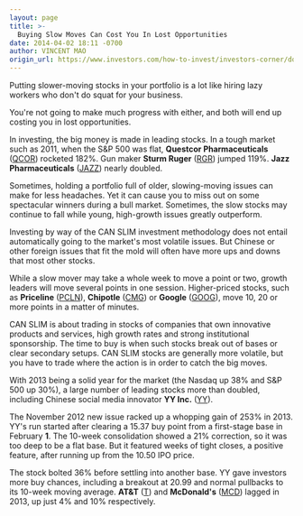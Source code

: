 ```yaml
---
layout: page
title: >-
  Buying Slow Moves Can Cost You In Lost Opportunities
date: 2014-04-02 18:11 -0700
author: VINCENT MAO
origin_url: https://www.investors.com/how-to-invest/investors-corner/dont-sit-on-slow-movers
---
```





Putting slower-moving stocks in your portfolio is a lot like hiring lazy workers who don't do squat for your business.

  

You're not going to make much progress with either, and both will end up costing you in lost opportunities.

  

In investing, the big money is made in leading stocks. In a tough market such as 2011, when the S&P 500 was flat, **Questcor Pharmaceuticals** ([QCOR](https://research.investors.com/quote.aspx?symbol=QCOR)) rocketed 182%. Gun maker **Sturm Ruger** ([RGR](https://research.investors.com/quote.aspx?symbol=RGR)) jumped 119%. **Jazz Pharmaceuticals** ([JAZZ](https://research.investors.com/quote.aspx?symbol=JAZZ)) nearly doubled.

  

Sometimes, holding a portfolio full of older, slowing-moving issues can make for less headaches. Yet it can cause you to miss out on some spectacular winners during a bull market. Sometimes, the slow stocks may continue to fall while young, high-growth issues greatly outperform.

  

Investing by way of the CAN SLIM investment methodology does not entail automatically going to the market's most volatile issues. But Chinese or other foreign issues that fit the mold will often have more ups and downs that most other stocks.

  

While a slow mover may take a whole week to move a point or two, growth leaders will move several points in one session. Higher-priced stocks, such as **Priceline** ([PCLN](https://research.investors.com/quote.aspx?symbol=PCLN)), **Chipotle** ([CMG](https://research.investors.com/quote.aspx?symbol=CMG)) or **Google** ([GOOG](https://research.investors.com/quote.aspx?symbol=GOOG)), move 10, 20 or more points in a matter of minutes.

  

CAN SLIM is about trading in stocks of companies that own innovative products and services, high growth rates and strong institutional sponsorship. The time to buy is when such stocks break out of bases or clear secondary setups. CAN SLIM stocks are generally more volatile, but you have to trade where the action is in order to catch the big moves.

  

With 2013 being a solid year for the market (the Nasdaq up 38% and S&P 500 up 30%), a large number of leading stocks more than doubled, including Chinese social media innovator **YY Inc.** ([YY](https://research.investors.com/quote.aspx?symbol=YY)).

  

The November 2012 new issue racked up a whopping gain of 253% in 2013. YY's run started after clearing a 15.37 buy point from a first-stage base in February **1**. The 10-week consolidation showed a 21% correction, so it was too deep to be a flat base. But it featured weeks of tight closes, a positive feature, after running up from the 10.50 IPO price.

  

The stock bolted 36% before settling into another base. YY gave investors more buy chances, including a breakout at 20.99 and normal pullbacks to its 10-week moving average. **AT&T** ([T](https://research.investors.com/quote.aspx?symbol=T)) and **McDonald's** ([MCD](https://research.investors.com/quote.aspx?symbol=MCD)) lagged in 2013, up just 4% and 10% respectively.




